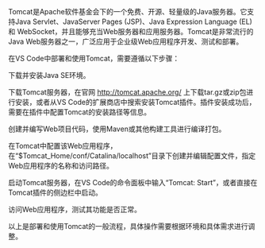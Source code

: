Tomcat是Apache软件基金会下的一个免费、开源、轻量级的Java服务器。它支持Java Servlet、JavaServer Pages (JSP)、Java Expression Language (EL) 和 WebSocket，并且能够充当Web服务器和应用服务器。Tomcat是非常流行的Java Web服务器之一，广泛应用于企业级Web应用程序开发、测试和部署。

在VS Code中部署和使用Tomcat，需要遵循以下步骤：

下载并安装Java SE环境。

下载Tomcat服务器，在官网 http://tomcat.apache.org/ 上下载tar.gz或zip包进行安装，或者从VS Code的扩展商店中搜索安装Tomcat插件。插件安装成功后，需要在插件中配置Tomcat的安装路径等信息。

创建并编写Web项目代码，使用Maven或其他构建工具进行编译打包。

在Tomcat中配置该Web应用程序，在“$Tomcat_Home/conf/Catalina/localhost”目录下创建并编辑配置文件，指定Web应用程序的名称和访问路径。

启动Tomcat服务器，在VS Code的命令面板中输入“Tomcat: Start”，或者直接在Tomcat插件的侧边栏中启动。

访问Web应用程序，测试其功能是否正常。

以上是部署和使用Tomcat的一般流程，具体操作需要根据环境和具体需求进行调整。